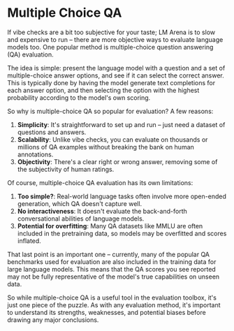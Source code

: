 # Multiple Choice QA

If vibe checks are a bit too subjective for your taste; LM Arena is to slow and expensive to run – there are more objective ways to evaluate language models too. One popular method is multiple-choice question answering (QA) evaluation.

The idea is simple: present the language model with a question and a set of multiple-choice answer options, and see if it can select the correct answer. This is typically done by having the model generate text completions for each answer option, and then selecting the option with the highest probability according to the model's own scoring.

So why is multiple-choice QA so popular for evaluation? A few reasons:

1. **Simplicity**: It's straightforward to set up and run – just need a dataset of questions and answers.
2. **Scalability**: Unlike vibe checks, you can evaluate on thousands or millions of QA examples without breaking the bank on human annotations.
3. **Objectivity**: There's a clear right or wrong answer, removing some of the subjectivity of human ratings.

Of course, multiple-choice QA evaluation has its own limitations:

1. **Too simple?**: Real-world language tasks often involve more open-ended generation, which QA doesn't capture well.
2. **No interactiveness**: It doesn't evaluate the back-and-forth conversational abilities of language models.
3. **Potential for overfitting**: Many QA datasets like MMLU are often included in the pretraining data, so models may be overfitted and scores inflated.

That last point is an important one – currently, many of the popular QA benchmarks used for evaluation are also included in the training data for large language models. This means that the QA scores you see reported may not be fully representative of the model's true capabilities on unseen data.

So while multiple-choice QA is a useful tool in the evaluation toolbox, it's just one piece of the puzzle. As with any evaluation method, it's important to understand its strengths, weaknesses, and potential biases before drawing any major conclusions.